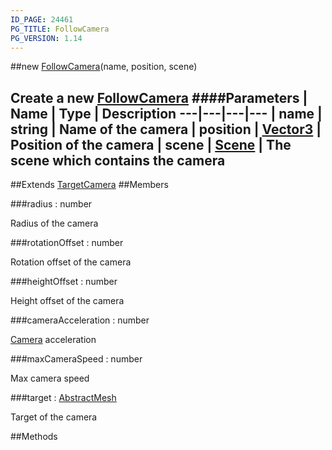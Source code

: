 ```yaml
---
ID_PAGE: 24461
PG_TITLE: FollowCamera
PG_VERSION: 1.14
---
```

##new [FollowCamera](/classes/FollowCamera)(name, position, scene)

Create a new [FollowCamera](/classes/FollowCamera)
####Parameters
 | Name | Type | Description
---|---|---|---
 | name | string | Name of the camera
 | position | [Vector3](/classes/Vector3) | Position of the camera
 | scene | [Scene](/classes/Scene) | The scene which contains the camera
---

##Extends [TargetCamera](/classes/TargetCamera)
##Members

###radius : number


Radius of the camera

###rotationOffset : number


Rotation offset of the camera

###heightOffset : number


Height offset of the camera

###cameraAcceleration : number

 [Camera](/classes/Camera) acceleration

###maxCameraSpeed : number


Max camera speed

###target : [AbstractMesh](/classes/AbstractMesh)


Target of the camera



##Methods
